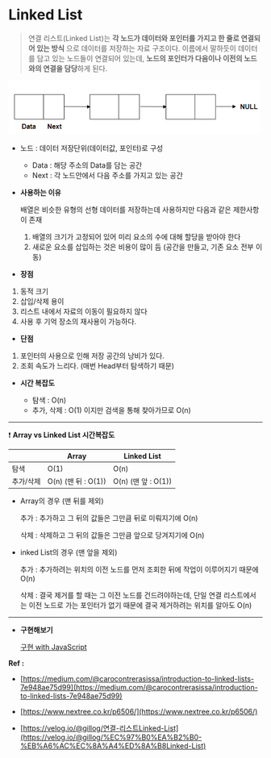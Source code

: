# Linked List

> 연결 리스트(Linked List)는 **각 노드가 데이터와 포인터를 가지고 한 줄로 연결되어 있는 방식**
> 으로 데이터를 저장하는 자료 구조이다.
> 이름에서 말하듯이 데이터를 담고 있는 노드들이 연결되어 있는데, **노드의 포인터가 다음이나 이전의 노드와의 연결을 담당**하게 된다.

<img src="Linked-List-images/Untitled.png" width="500" >

- 노드 : 데이터 저장단위(데이터값, 포인터)로 구성

  - Data : 해당 주소의 Data를 담는 공간
  - Next : 각 노드안에서 다음 주소를 가지고 있는 공간

- **사용하는 이유**

  배열은 비슷한 유형의 선형 데이터를 저장하는데 사용하지만 다음과 같은 제한사항이 존재

  1. 배열의 크기가 고정되어 있어 미리 요소의 수에 대해 할당을 받아야 한다
  2. 새로운 요소를 삽입하는 것은 비용이 많이 듬 (공간을 만들고, 기존 요소 전부 이동)

- **장점**

1. 동적 크기
2. 삽입/삭제 용이
3. 리스트 내에서 자료의 이동이 필요하지 않다
4. 사용 후 기억 장소의 재사용이 가능하다.

- **단점**

1. 포인터의 사용으로 인해 저장 공간의 낭비가 있다.
2. 조회 속도가 느리다. (매번 Head부터 탐색하기 때문)

- **시간 복잡도**

  - 탐색 : O(n)
  - 추가, 삭제 : O(1) 이지만 검색을 통해 찾아가므로 O(n)

---

❗ **Array vs Linked List 시간복잡도**

|           | Array               | Linked List         |
| --------- | ------------------- | ------------------- |
| 탐색      | O(1)                | O(n)                |
| 추가/삭제 | O(n) (맨 뒤 : O(1)) | O(n) (맨 앞 : O(1)) |

- Array의 경우 (맨 뒤를 제외)

  추가 : 추가하고 그 뒤의 값들은 그만큼 뒤로 미뤄지기에 O(n)

  삭제 : 삭제하고 그 뒤의 값들은 그만큼 앞으로 당겨지기에 O(n)

- inked List의 경우 (맨 앞을 제외)

  추가 : 추가하려는 위치의 이전 노드를 먼저 조회한 뒤에 작업이 이루어지기 때문에 O(n)

  삭제 : 결국 제거를 할 때는 그 이전 노드를 건드려야하는데, 단일 연결 리스트에서는 이전 노드로 가는 포인터가 없기 때문에 결국 제거하려는 위치를 알아도 O(n)

---

- **구현해보기**

  [구현 with JavaScript]()

**Ref :**

- [https://medium.com/@carocontrerasissa/introduction-to-linked-lists-7e948ae75d99](https://medium.com/@carocontrerasissa/introduction-to-linked-lists-7e948ae75d99)

- [https://www.nextree.co.kr/p6506/](https://www.nextree.co.kr/p6506/)

- [https://velog.io/@gillog/연결-리스트Linked-List](https://velog.io/@gillog/%EC%97%B0%EA%B2%B0-%EB%A6%AC%EC%8A%A4%ED%8A%B8Linked-List)
